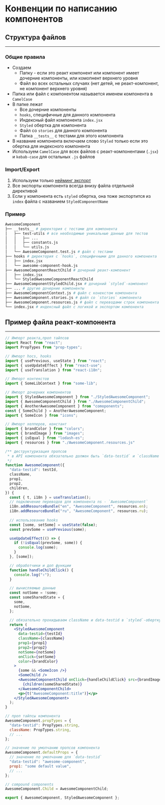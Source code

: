 # Конвенции по написанию компонентов

## Структура файлов

---

### Общие правила

- Создаем
  - Папку - если это реакт компонент или компонент имеет дочерние компоненты, или комопнент верхнего уровня
  - Файл во всех остальных случаях (нет детей, не реакт-компонент, не компонент верхнего уровня)
- Папка или файл с компонентом называется именем компонента в `CamelCase`
- В папке лежат
  - Все дочерние компоненты
  - `hooks`, специфичные для данного компонента
  - Индексный файл компонента `index.jsx`
  - `Styled` обертка для компонента
  - Файл со `stories` для данного компонента
  - Папка `__tests__` с тестами для этого компонента
- В название компонента включаем слово `Styled` только если это обертка для индексного компонента
- Используем `CamelCase` для всех файлов с реакт-компонентами (`.jsx`) и `kebab-case` для остальных `.js` файлов

### Import/Export

1. Используем только [нейминг экспорт](<https://2ality.com/2014/09/es6-modules-final.html#named-exports-(several-per-module)>)
2. Все экспорты компонента всегда внизу файла отдельной директивой
3. Если у компонента есть `styled` обертка, она тоже экспортится из `index` файла с названием `StyledComponentName`

### Пример

```bash
AwesomeComponent
├── __tests__ # директория с тестами для компонента
│   ├── test-utils # все необходимые уникальные данные для тестов
│   │   ├── ...
│   │   ├── constants.js
│   │   └── utils.js
│   └── AwesomeComponent.test.js # файл с тестами
├── hooks # директория с `hooks`, специфичными для данного компонента
│   ├── index.jsx
│   └── awesome-component-hook.js
├── AwesomeComponentReactChild # дочерний реакт-компонент
│   ├── index.jsx
│   └── StyledAwesomeComponentReactChild
├── AwesomeComponentStyledChild.jsx # дочерний `styled`-компонент
├── ... # другие дочерние компоненты
├── AwesomeComponentContext.js # файл с конекстом компонента
├── AwesomeComponent.stories.js # файл со `stories` компонента
├── AwesomeComponent.resources.js # файл с переводами строк компонента
└── index.jsx # индексный файл с логикой и экспортом компонента
```

## Пример файла реакт-компонента

---

```jsx
// Импорт реакта,проп тайпсов
import React from "react";
import PropTypes from "prop-types";

// Импорт hocs, hooks
import { usePrevious, useState } from "react";
import { useUpdateEffect } from "react-use";
import { useTranslation } from "react-i18n";

// Импорт контекстов
import { SomeLibContext } from "some-lib";

// Импорт дочерних компонентов
import { StyledAwesomeComponent } from "./StyledAwesomeComponent";
import { AwesomeComponentChild } from "./AwesomeComponentChild";
import { AnotherAwesomeComponent } from "comoponents";
const { SomeChild } = AnotherAwesomeComponent;
import { SomeIcon } from "icons";

// Импорт хелперов, констант
import { brandColor } from "colors";
import { brandImage } from "images";
import { isEqual } from "lodash-es";
import { resources } from "./AwesomeComponent.resources.js"

/** деструктуризация пропсов
 * в API компонента обязательно должен быть `data-testid` и `className` пропсы
 */
function AwesomeComponent({
  "data-testid": testId,
  className,
  prop1,
  prop2,
  children,
}) {
  const { t, i18n } = useTranslation();
  // подключение переводов для компонента ns - `AwesomeComponent`
  i18n.addResourceBundle("en", "AwesomeComponent", resources.en);
  i18n.addResourceBundle("ru", "AwesomeComponent", resources.ru);
 
  // использование hooks
  const [some, setSome] = useState(false);
  const prevSome = usePrevious(some);

  useUpdateEffect(() => {
    if (!isEqual(prevSome, some)) {
      console.log(some);
    }
  }, [some]);

  // обработчики и доп функции
  function handleChildClick() {
    console.log("✌️");
  }

  // вычисляемые данные
  const notSome = !some;
  const someSharedState = {
    some,
    notSome,
  };

  // обязательно прокидываем className и data-testid в `styled`-обертку
  return (
    <StyledAwesomeComponent
      data-testid={testId}
      className={className}
      prop1={prop1}
      prop2={prop2}
      notSome={notSome}
      onClick={setSome}
      color={brandColor}
    >
      {some && <SomeIcon />}
      <SomeChild />
      <AwesomeComponentChild onClick={handleChildClick} src={brandImage}>
        {children(someSharedState)}
      </AwesomeComponentChild>
      <p>{t("AwesomeComponent:title")}</p>
    </StyledAwesomeComponent>
  );
}

// проп тайпсы компонента
AwesomeComponent.propTypes = {
  "data-testid": PropTypes.string,
  className: PropTypes.string,
  // ...
};

// значение по умолчанию пропсов компонента
AwesomeComponent.defaultProps = {
  // значение по умолчанию для `data-testid`
  "data-testid": "awesome-component",
  prop1: "some default value",
  // ...
};

// compound components
AwesomeComponent.Child = AwesomeComponentChild;

export { AwesomeComponent, StyledAwesomeComponent };
```
